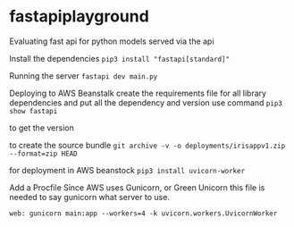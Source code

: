 # fastapiplayground
Evaluating fast api for python models served via the api

Install the dependencies
`pip3 install "fastapi[standard]"`

Running the server
`fastapi dev main.py`


Deploying to AWS Beanstalk
create the requirements file for all library dependencies
and put all the dependency and version
use command
`pip3 show fastapi`

to get the version


to create the source bundle
`git archive -v -o deployments/irisappv1.zip --format=zip HEAD`

for deployment in AWS beanstock
`pip3 install uvicorn-worker`

Add a Procfile
Since AWS uses Gunicorn, or Green Unicorn this file is needed to say  gunicorn what server to use.

`web: gunicorn main:app --workers=4 -k uvicorn.workers.UvicornWorker`



